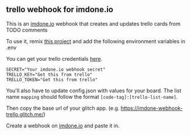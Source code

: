 trello webhook for imdone.io
----
This is an [imdone.io](https://imdone.io) webhook that creates and updates trello cards from TODO comments

To use it, remix [this project](https://imdone-webhook-trello.glitch.me) and add the following environment variables in .env

You can get your trello credentials [here](https://trello.com/1/appKey/generate).

```
SECRET="Your imdone.io webhook secret"
TRELLO_KEY="Get this from trello"
TRELLO_TOKEN="Get this from trello"
```

You'll also have to update config.json with values for your board.  The list name `mapping` should follow the format `[code-tag]:[trello-list-name]`.

Then copy the base url of your glitch app. (e.g. https://imdone-webhook-trello.glitch.me/)

Create a webhook on [imdone.io](https://imdone.io) and paste it in.